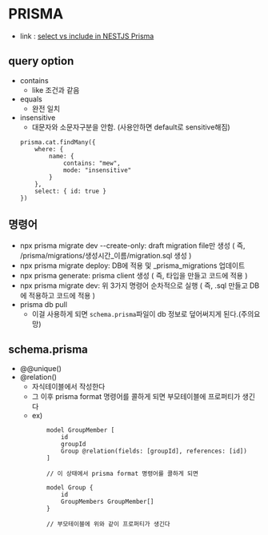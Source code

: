 # PRISMA
- link : [select vs include in NESTJS Prisma](https://stackoverflow.com/questions/69679956/nestjs-prisma-orm-using-select-versus-include-when-fetching-data-records)

## query option
- contains
    - like 조건과 같음
- equals
    - 완전 일치
- insensitive
    - 대문자와 소문자구분을 안함. (사용안하면 default로 sensitive해짐)
    ```
    prisma.cat.findMany({
        where: {
            name: {
                contains: "mew",
                mode: "insensitive"
            }
        },
        select: { id: true }
    })
    ```

## 명령어
- npx prisma migrate dev --create-only: draft migration file만 생성 ( 즉, /prisma/migrations/생성시간_이름/migration.sql 생성 )
- npx prisma migrate deploy: DB에 적용 및 _prisma_migrations 업데이트
- npx prisma generate: prisma client 생성 ( 즉, 타입을 만들고 코드에 적용 )
- npx prisma migrate dev: 위 3가지 명령어 순차적으로 실행 ( 즉, .sql 만들고 DB에 적용하고 코드에 적용 )
- prisma db pull
    - 이걸 사용하게 되면 ```schema.prisma```파일이 db 정보로 덮어써지게 된다.(주의요망)

## schema.prisma
- @@unique()
- @relation()
    - 자식테이블에서 작성한다
    - 그 이후 prisma format 명령어를 콜하게 되면 부모테이블에 프로퍼티가 생긴다
    - ex)
        ```
            model GroupMember [
                id
                groupId
                Group @relation(fields: [groupId], references: [id])
            ]

            // 이 상태에서 prisma format 명령어를 콜하게 되면

            model Group {
                id
                GroupMembers GroupMember[]
            }

            // 부모테이블에 위와 같이 프로퍼티가 생긴다
        ```
